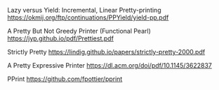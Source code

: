 Lazy versus Yield: Incremental, Linear Pretty-printing
https://okmij.org/ftp/continuations/PPYield/yield-pp.pdf

A Pretty But Not Greedy Printer (Functional Pearl)
https://jyp.github.io/pdf/Prettiest.pdf

Strictly Pretty
https://lindig.github.io/papers/strictly-pretty-2000.pdf

A Pretty Expressive Printer
https://dl.acm.org/doi/pdf/10.1145/3622837

PPrint 
https://github.com/fpottier/pprint
